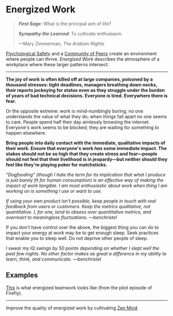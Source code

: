 # Energized Work

> ***First Sage***: What is the principal aim of life?
>
> ***Sympathy the Learned***: To cultivate enthusiasm.
>
> —Mary Zimmerman, _The Arabian Nights_

[Psychological Safety](./psychological-safety.md) and a [Community of Peers](../patterns/community-of-peers.md)
create an environment where people can thrive. *Energized Work* describes
the atmosphere of a workplace where these larger patterns intersect.

---

**The joy of work is often killed off at large companies, poisoned by a
thousand stresses: tight deadlines, managers breathing down necks, their
reports jockeying for status even as they struggle under the burden of years
of bad technical decisions. Everyone is tired. Everywhere there is fear.**

Or the opposite extreme: work is mind-numbingly boring; no one understands
the value of what they do; when things fall apart no one seems to care.
People spend half their day aimlessly browsing the internet. Everyone's
work seems to be blocked; they are waiting for something to happen elsewhere.

**Bring people into daily contact with the immediate, qualitative impacts
of their work. Ensure that everyone's work *has* some immediate impact.
The stakes should not be so high that they create stress and fear—people
should not feel that their livelihood is in jeopardy—but neither should
they feel like they're playing poker for matchsticks.**

*"Dogfooding" (though I hate the term for its implication that what I
produce is just barely fit for human consumption) is an effective way of making the
impact of work tangible. I am most enthusiastic about work when thing
I am working on is something I use or want to use.*

*If using your own product isn't possible, keep people in touch with real feedback from users
or customers. Keep the metrics qualitative, not quantitative. I, for one, tend
to obsess over quantitative metrics, and overreact to meaningless fluctuations.
—benchristel*

If you don't have control over the above, the biggest thing you
can do to impact your energy at work may be to get enough sleep. Seek practices
that enable you to sleep well. Do not deprive other people of sleep.

*I swear my IQ swings by 50 points depending on whether I slept
well the past few nights. No other factor makes as great a
difference in my ability to learn, think, and communicate. —benchristel*

## Examples

[This](https://www.youtube.com/watch?v=Oi6BLxusAM8) is what energized teamwork looks like (from the pilot episode of Firefly).

---

Improve the quality of energized work by cultivating [Zen Mind](./zen-mind.md).
